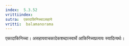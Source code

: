 ```yaml
---
index:  5.3.52
vrittiindex: 
sutra:  एकादाकिनिच्चाऽसहाये
vritti:  balamanorama 
---
```


एकादाकिनिच्चा। असहायवाचकादेकशब्दात्स्वार्थे आकिनिच्यप्रत्ययः स्यादित्यर्थः। 

